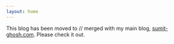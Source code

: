 ```yaml
---
layout: home
---
```


This blog has been moved to // merged with my main blog, [sumit-ghosh.com](https://sumit-ghosh.com/). Please check it out.
